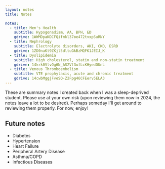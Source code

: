 ```yaml
---
layout: notes
title: Notes

notes:
  - title: Men's Health
    subtitle: Hypogonadism, AA, BPH, ED
    gdrive: 1WWMDpaKDCFQifmkl37oe472tvxpSuRNY
  - title: Nephrology
    subtitle: Electrolyte disorders, AKI, CKD, ESRD
    gdrive: 1ZD0naKt9ZKjl5dltuGkBzMQFK1JEIJ_K
  - title: Dyslipidemia
    subtitle: High cholesterol, statin and non-statin treatment
    gdrive: 14krk0VtvOg6N_AS2Vf3ufLcKHyedOUnL
  - title: Venous Thromboembolism
    subtitle: VTE prophylaxis, acute and chronic treatment
    gdrive: 14cwbMggjFveSQ-Z2Fpg46CFEerv5ELA3
---
```



These are summary notes I created back when I was a sleep-deprived student. Please use at your own risk (upon reviewing them now in 2024, the notes leave a lot to be desired). Perhaps someday I'll get around to reviewing them properly. For now, enjoy! 

## Future notes

- Diabetes
- Hypertension
- Heart Failure
- Peripheral Artery Disease
- Asthma/COPD
- Infectious Diseases
